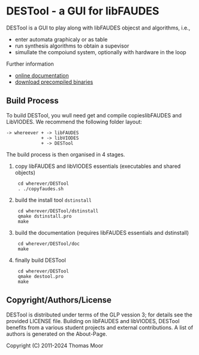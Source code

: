 # DESTool - a GUI for libFAUDES


DESTool is a GUI to play along with libFAUDES objecst and algorithms, i.e.,
- enter automata graphicaly or as table
- run synthesis algorithms to obtain a supevisor
- simullate the compoiund system, optionally with hardware in the loop

Further information
- [online documentation](https://fgdes.tf.fau.de/destool/index.html)
- [download precompiled binaries](https://fgdes.tf.fau.de/archive/preview/#arch)

## Build Process

To build DESTool, you wull need get and compile  copieslibFAUDES and LibVIODES. We recommend the following
folder layout:

    -> whereever + -> libFAUDES
                 + -> libVIODES
                 + -> DESTool

The build process is then organised in 4 stages.

1. copy libFAUDES and libVIODES essentials (executables and shared objects)   

        cd wherever/DESTool
        . ./copyfaudes.sh

2. build the install tool  `dstinstall`

        cd wherever/DESTool/dstinstall
        qmake dstinstall.pro
        make

3. build the documentation (requires libFAUDES essentials and dstinstall)

        cd wherever/DESTool/doc
        make 

4. finally build DESTool

        cd wherever/DESTool
        qmake destool.pro
        make


## Copyright/Authors/License

DESTool is distributed under terms of the GLP vession 3; for details see the provided
LICENSE file. Building on libFAUDES and libVIODES, DESTool benefits from a various student
projects and external contributions. A list of authors is generated on the About-Page. 


Copyright (C) 2011-2024 Thomas Moor
